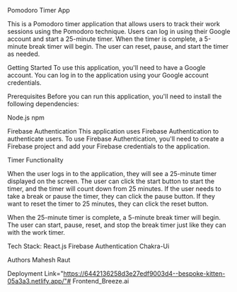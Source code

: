 Pomodoro Timer App

This is a Pomodoro timer application that allows users to track their work sessions using the Pomodoro technique. Users can log in using their Google account and start a 25-minute timer. When the timer is complete, a 5-minute break timer will begin. The user can reset, pause, and start the timer as needed.

Getting Started
To use this application, you'll need to have a Google account. You can log in to the application using your Google account credentials.

Prerequisites
Before you can run this application, you'll need to install the following dependencies:

Node.js
npm


Firebase Authentication
This application uses Firebase Authentication to authenticate users. To use Firebase Authentication, you'll need to create a Firebase project and add your Firebase credentials to the application.

Timer Functionality

When the user logs in to the application, they will see a 25-minute timer displayed on the screen. The user can click the start button to start the timer, and the timer will count down from 25 minutes. If the user needs to take a break or pause the timer, they can click the pause button. If they want to reset the timer to 25 minutes, they can click the reset button.

When the 25-minute timer is complete, a 5-minute break timer will begin. The user can start, pause, reset, and stop the break timer just like they can with the work timer.

Tech Stack:
React.js
Firebase Authentication
Chakra-Ui

Authors
Mahesh Raut

Deployment Link="https://6442136258d3e27edf9003d4--bespoke-kitten-05a3a3.netlify.app/"# Frontend_Breeze.ai
